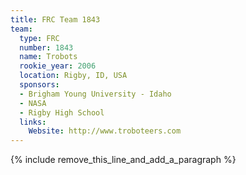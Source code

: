 ```yaml
---
title: FRC Team 1843
team:
  type: FRC
  number: 1843
  name: Trobots
  rookie_year: 2006
  location: Rigby, ID, USA
  sponsors:
  - Brigham Young University - Idaho
  - NASA
  - Rigby High School
  links:
    Website: http://www.troboteers.com
---
```


{% include remove_this_line_and_add_a_paragraph %}